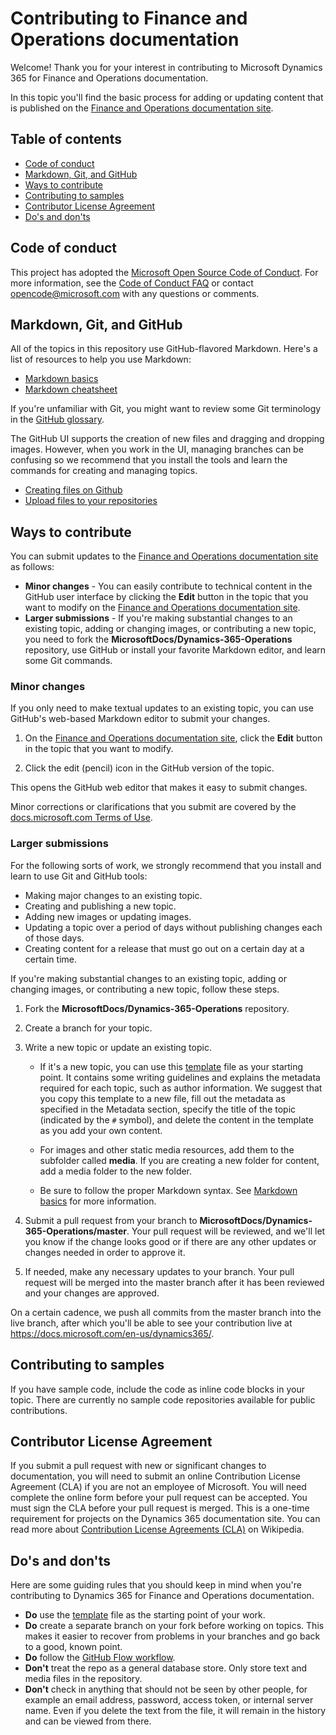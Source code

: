 # Contributing to Finance and Operations documentation
Welcome! Thank you for your interest in contributing to Microsoft Dynamics 365 for Finance and Operations documentation.

In this topic you'll find the basic process for adding or updating content that is published on the [Finance and Operations documentation site](https://docs.microsoft.com/en-us/dynamics365/unified-operations/fin-and-ops). 

## Table of contents 

* [Code of conduct](#code-of-conduct)
* [Markdown, Git, and GitHub](#markdown-git-and-github)
* [Ways to contribute](#ways-to-contribute)
* [Contributing to samples](#contributing-to-samples)
* [Contributor License Agreement](#contributor-license-agreement)
* [Do's and don'ts](#dos-and-donts)

## Code of conduct
This project has adopted the [Microsoft Open Source Code of Conduct](https://opensource.microsoft.com/codeofconduct/). For more information, see the [Code of Conduct FAQ](https://opensource.microsoft.com/codeofconduct/faq/) or contact [opencode@microsoft.com](mailto:opencode@microsoft.com) with any questions or comments.

## Markdown, Git, and GitHub
All of the topics in this repository use GitHub-flavored Markdown. Here's a list of resources to help you use Markdown:

* [Markdown basics](https://help.github.com/articles/markdown-basics/)
* [Markdown cheatsheet](https://github.com/adam-p/markdown-here/wiki/Markdown-Cheatsheet)

If you're unfamiliar with Git, you might want to review some Git terminology in the [GitHub glossary](https://help.github.com/articles/github-glossary).

The GitHub UI supports the creation of new files and dragging and dropping images. However, when you work in the UI, managing branches can be confusing so we recommend that you install the tools and learn the commands for creating and managing topics. 

* [Creating files on Github](https://github.com/blog/1327-creating-files-on-github)
* [Upload files to your repositories](https://github.com/blog/2105-upload-files-to-your-repositories)

## Ways to contribute
You can submit updates to the [Finance and Operations documentation site](https://docs.microsoft.com/en-us/dynamics365/unified-operations/fin-and-ops) as follows:

* **Minor changes** - You can easily contribute to technical content in the GitHub user interface by clicking the **Edit** button in the topic that you want to modify on the [Finance and Operations documentation site](https://docs.microsoft.com/en-us/dynamics365/unified-operations/fin-and-ops).
* **Larger submissions** - If you're making substantial changes to an existing topic, adding or changing images, or contributing a new topic, you need to fork the **MicrosoftDocs/Dynamics-365-Operations** repository, use GitHub or install your favorite Markdown editor, and learn some Git commands.

### Minor changes
If you only need to make textual updates to an existing topic, you can use GitHub's web-based Markdown editor to submit your changes. 

1. On the [Finance and Operations documentation site](https://docs.microsoft.com/en-us/dynamics365/unified-operations/fin-and-ops), click the **Edit** button in the topic that you want to modify.

2. Click the edit (pencil) icon in the GitHub version of the topic.

 This opens the GitHub web editor that makes it easy to submit changes.
 
Minor corrections or clarifications that you submit are covered by the [docs.microsoft.com Terms of Use](https://docs.microsoft.com/legal/termsofuse).

### Larger submissions
For the following sorts of work, we strongly recommend that you install and learn to use Git and GitHub tools:

* Making major changes to an existing topic.
* Creating and publishing a new topic.
* Adding new images or updating images.
* Updating a topic over a period of days without publishing changes each of those days.
* Creating content for a release that must go out on a certain day at a certain time.

If you're making substantial changes to an existing topic, adding or changing images, or contributing a new topic, follow these steps. 

1. Fork the **MicrosoftDocs/Dynamics-365-Operations** repository.

2. Create a branch for your topic.

3. Write a new topic or update an existing topic.

   - If it's a new topic, you can use this [template](./template.md) file as your starting point. It contains some writing guidelines and explains the metadata required for each topic, such as author information. We suggest that you copy this template to a new file, fill out the metadata as specified in the Metadata section, specify the title of the topic (indicated by the `#` symbol), and delete the content in the template as you add your own content.

   - For images and other static media resources, add them to the subfolder called **media**. If you are creating a new folder for content, add a media folder to the new folder.

   - Be sure to follow the proper Markdown syntax. See [Markdown basics](https://help.github.com/articles/markdown-basics/) for more information.

4. Submit a pull request from your branch to **MicrosoftDocs/Dynamics-365-Operations/master**. Your pull request will be reviewed, and we'll let you know if the change looks good or if there are any other updates or changes needed in order to approve it.

5. If needed, make any necessary updates to your branch. Your pull request will be merged into the master branch after it has been reviewed and your changes are approved.

On a certain cadence, we push all commits from the master branch into the live branch, after which you'll be able to see your contribution live at https://docs.microsoft.com/en-us/dynamics365/.

## Contributing to samples
If you have sample code, include the code as inline code blocks in your topic. There are currently no sample code repositories available for public contributions.

## Contributor License Agreement
If you submit a pull request with new or significant changes to documentation, you will need to submit an online Contribution License Agreement (CLA) if you are not an employee of Microsoft. You will need complete the online form before your pull request can be accepted. You must sign the CLA before your pull request is merged. This is a one-time requirement for projects on the Dynamics 365 documentation site. You can read more about [Contribution License Agreements (CLA)](http://en.wikipedia.org/wiki/Contributor_License_Agreement) on Wikipedia.

## Do's and don'ts
Here are some guiding rules that you should keep in mind when you're contributing to Dynamics 365 for Finance and Operations documentation.

- **Do** use the [template](./template.md) file as the starting point of your work.
- **Do** create a separate branch on your fork before working on topics. This makes it easier to recover from problems in your branches and go back to a good, known point.
- **Do** follow the [GitHub Flow workflow](https://guides.github.com/introduction/flow/).    
- **Don't** treat the repo as a general database store. Only store text and media files in the repository. 
- **Don't** check in anything that should not be seen by other people, for example an email address, password, access token, or internal server name. Even if you delete the text from the file, it will remain in the history and can be viewed from there. 

